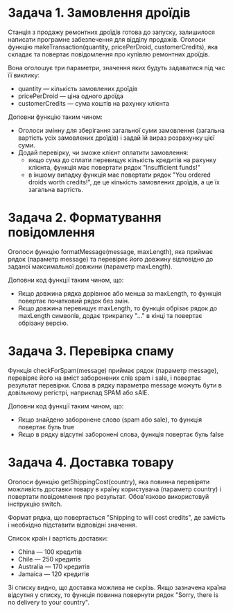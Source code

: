 # Задача 1. Замовлення дроїдів

Станція з продажу ремонтних дроїдів готова до запуску, залишилося написати програмне забезпечення для відділу продажів. Оголоси функцію makeTransaction(quantity, pricePerDroid, customerCredits), яка складає та повертає повідомлення про купівлю ремонтних дроїдів.

Вона оголошує три параметри, значення яких будуть задаватися під час її виклику:

<ul>
  <li>quantity — кількість замовлених дроїдів</li>
  <li>pricePerDroid — ціна одного дроїда</li>
  <li>customerCredits — сума коштів на рахунку клієнта</li>
</ul>

Доповни функцію таким чином:

<ul>
  <li>Оголоси змінну для зберігання загальної суми замовлення (загальна вартість усіх замовлених дроїдів) і задай їй вираз розрахунку цієї суми.</li>
  <li>Додай перевірку, чи зможе клієнт оплатити замовлення:
<ul>
    <li>якщо сума до сплати перевищує кількість кредитів на рахунку клієнта, функція має повертати рядок "Insufficient funds!"</li>
    <li>в іншому випадку функція має повертати рядок "You ordered <quantity> droids worth <totalPrice> credits!", де <quantity> це кількість замовлених дроїдів, а <totalPrice> це їх загальна вартість.</li>
  </ul>
  </li>
</ul>

# Задача 2. Форматування повідомлення

Оголоси функцію formatMessage(message, maxLength), яка приймає рядок (параметр message) та перевіряє його довжину відповідно до заданої максимальної довжини (параметр maxLength).

Доповни код функції таким чином, що:

<ul>
<li>Якщо довжина рядка дорівнює або менша за maxLength, то функція повертає початковий рядок без змін.</li>
<li>Якщо довжина перевищує maxLength, то функція обрізає рядок до maxLength символів, додає трикрапку "..." в кінці та повертає обрізану версію.</li>
</ul>

# Задача 3. Перевірка спаму

Функція checkForSpam(message) приймає рядок (параметр message), перевіряє його на вміст заборонених слів spam і sale, і повертає результат перевірки. Слова в рядку параметра message можуть бути в довільному регістрі, наприклад SPAM або sAlE.

Доповни код функції таким чином, що:

<ul>
  <li>Якщо знайдено заборонене слово (spam або sale), то функція повертає буль true</li>
  <li>Якщо в рядку відсутні заборонені слова, функція повертає буль false</li>
</ul>

# Задача 4. Доставка товару

Оголоси функцію getShippingCost(country), яка повинна перевіряти можливість доставки товару в країну користувача (параметр country) і повертати повідомлення про результат. Обов'язково використовуй інструкцію switch.

Формат рядка, що повертається "Shipping to <country> will cost <price> credits", де замість <country> і <price> необхідно підставити відповідні значення.

Список країн і вартість доставки:

<ul>
  <li>China — 100 кредитів</li>
  <li>Chile — 250 кредитів</li>
  <li>Australia — 170 кредитів</li>
  <li>Jamaica — 120 кредитів</li>
</ul>

Зі списку видно, що доставка можлива не скрізь. Якщо зазначена країна відсутня у списку, то функція повинна повернути рядок "Sorry, there is no delivery to your country".
